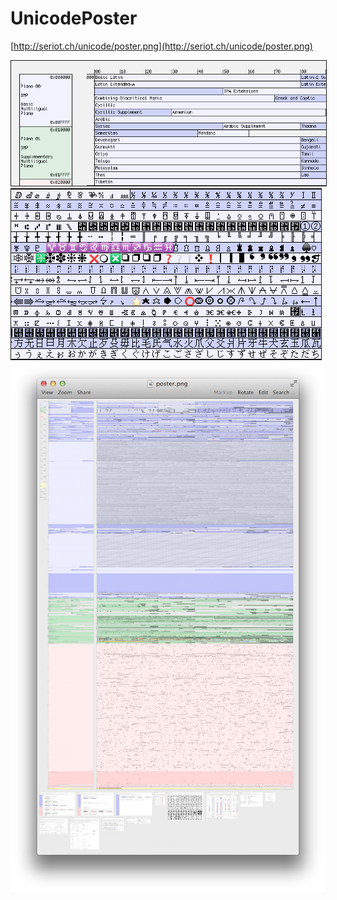 UnicodePoster
=============

[http://seriot.ch/unicode/poster.png](http://seriot.ch/unicode/poster.png)

<img src="images/detail1.png" border=1>

<img src="images/detail2.png" border=1>

<img src="images/full.png" border=0>
